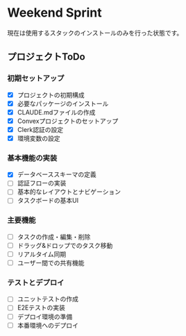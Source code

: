 # Weekend Sprint

現在は使用するスタックのインストールのみを行った状態です。

## プロジェクトToDo

### 初期セットアップ
- [x] プロジェクトの初期構成
- [x] 必要なパッケージのインストール
- [x] CLAUDE.mdファイルの作成
- [x] Convexプロジェクトのセットアップ
- [x] Clerk認証の設定
- [x] 環境変数の設定

### 基本機能の実装
- [x] データベーススキーマの定義
- [ ] 認証フローの実装
- [ ] 基本的なレイアウトとナビゲーション
- [ ] タスクボードの基本UI

### 主要機能
- [ ] タスクの作成・編集・削除
- [ ] ドラッグ&ドロップでのタスク移動
- [ ] リアルタイム同期
- [ ] ユーザー間での共有機能

### テストとデプロイ
- [ ] ユニットテストの作成
- [ ] E2Eテストの実装
- [ ] デプロイ環境の準備
- [ ] 本番環境へのデプロイ

